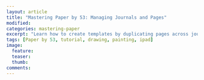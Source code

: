 ```yaml
---
layout: article
title: "Mastering Paper by 53: Managing Journals and Pages"
modified:
categories: mastering-paper
excerpt: "Learn how to create templates by duplicating pages across journals — perfect for building consistency in a drawing project."
tags: [Paper by 53, tutorial, drawing, painting, ipad]
image:
  feature:
  teaser:
  thumb:
comments:
---
```

